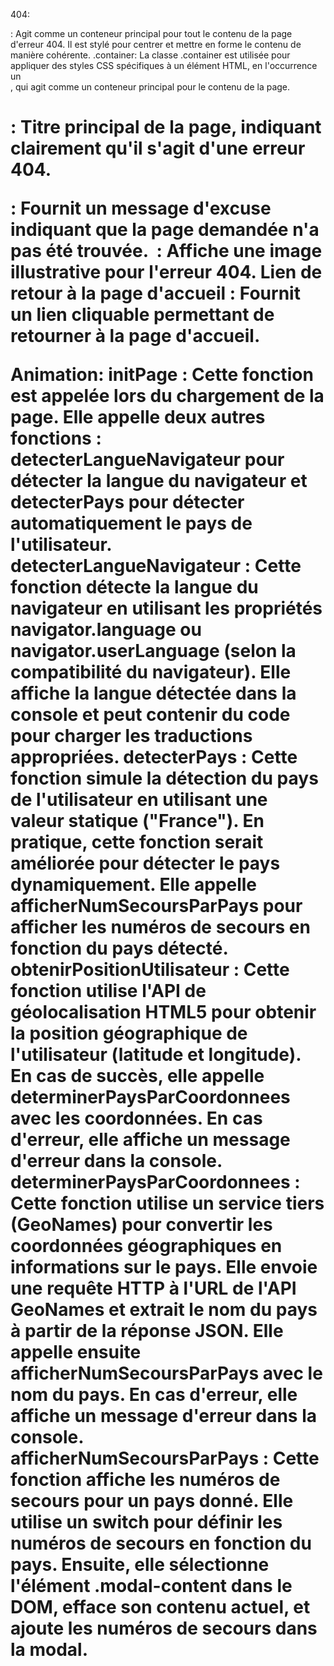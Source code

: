 404:
<div class="container">: Agit comme un conteneur principal pour tout le contenu de la page d'erreur 404. Il est stylé pour centrer et mettre en forme le contenu de manière cohérente.
.container: La classe .container est utilisée pour appliquer des styles CSS spécifiques à un élément HTML, en l'occurrence un <div>, qui agit comme un conteneur principal pour le contenu de la page.
<h1> : Titre principal de la page, indiquant clairement qu'il s'agit d'une erreur 404.
<p> :  Fournit un message d'excuse indiquant que la page demandée n'a pas été trouvée.
<img> :  Affiche une image illustrative pour l'erreur 404.
Lien de retour à la page d'accueil : Fournit un lien cliquable permettant de retourner à la page d'accueil.


Animation:
initPage : Cette fonction est appelée lors du chargement de la page. Elle appelle deux autres fonctions : detecterLangueNavigateur pour détecter la langue du navigateur et detecterPays pour détecter automatiquement le pays de l'utilisateur.
detecterLangueNavigateur : Cette fonction détecte la langue du navigateur en utilisant les propriétés navigator.language ou navigator.userLanguage (selon la compatibilité du navigateur). Elle affiche la langue détectée dans la console et peut contenir du code pour charger les traductions appropriées.
detecterPays : Cette fonction simule la détection du pays de l'utilisateur en utilisant une valeur statique ("France"). En pratique, cette fonction serait améliorée pour détecter le pays dynamiquement. Elle appelle afficherNumSecoursParPays pour afficher les numéros de secours en fonction du pays détecté.
obtenirPositionUtilisateur :  Cette fonction utilise l'API de géolocalisation HTML5 pour obtenir la position géographique de l'utilisateur (latitude et longitude). En cas de succès, elle appelle determinerPaysParCoordonnees avec les coordonnées. En cas d'erreur, elle affiche un message d'erreur dans la console.
determinerPaysParCoordonnees : Cette fonction utilise un service tiers (GeoNames) pour convertir les coordonnées géographiques en informations sur le pays. Elle envoie une requête HTTP à l'URL de l'API GeoNames et extrait le nom du pays à partir de la réponse JSON. Elle appelle ensuite afficherNumSecoursParPays avec le nom du pays. En cas d'erreur, elle affiche un message d'erreur dans la console.
afficherNumSecoursParPays : Cette fonction affiche les numéros de secours pour un pays donné. Elle utilise un switch pour définir les numéros de secours en fonction du pays. Ensuite, elle sélectionne l'élément .modal-content dans le DOM, efface son contenu actuel, et ajoute les numéros de secours dans la modal.